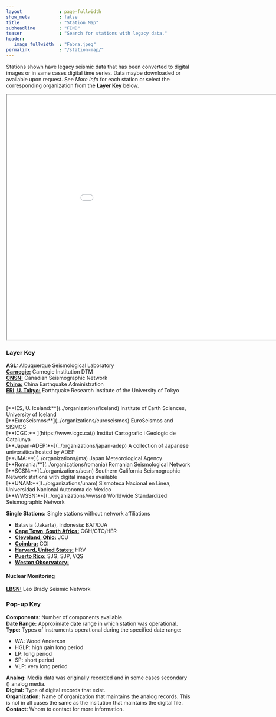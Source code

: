 ```yaml
---
layout              : page-fullwidth
show_meta           : false
title               : "Station Map"
subheadline         : "FIND"
teaser              : "Search for stations with legacy data."
header:
   image_fullwidth  : "Fabra.jpeg"
permalink           : "/station-map/"
---
```


Stations shown have legacy seismic data that has been converted to digital images or in same cases digital time series. Data maybe downloaded or available upon request. See *More Info* for each station or select the corresponding organization from the **Layer Key** below.

<iframe src="../pages/maps/station_map.html" width="1000px" height="666px"></iframe>

### Layer Key
[**ASL:**](../organizations/asl) Albuquerque Seismological Laboratory
<br>
[**Carnegie:**](../organizations/carnegie) Carnegie Institution DTM
<br>
[**CNSN:**](../organizations/canada) Canadian Seismographic Network
<br>
[**China:**](../organizations/china) China Earthquake Administration
<br>
[**ERI, U. Tokyo:**](../organizations/eri) Earthquake Research Institute of the University of Tokyo
<!--- **GNS:** GNS New Zealand --->
<br>
[**IES, U. Iceland:**](../organizations/iceland) Institute of Earth Sciences, University of Iceland
<br>
[**EuroSeismos:**](../organizations/euroseismos) EuroSeismos and SISMOS
<br>
[**ICGC:** ](https://www.icgc.cat/) Institut Cartografic i Geologic de Catalunya
<br>
[**Japan-ADEP:**](../organizations/japan-adep) A collection of Japanese universities hosted by ADEP
<br>
[**JMA:**](../organizations/jma) Japan Meteorological Agency
<br>
[**Romania:**](../organizations/romania) Romanian Seismological Network
<br>
[**SCSN:**](../organizations/scsn) Southern California Seismographic Network stations with digital images available
<br>
[**UNAM:**](../organizations/unam) Sismoteca Nacional en Linea, Universidad Nacional Autonoma de Mexico
<br>
[**WWSSN:**](../organizations/wwssn) Worldwide Standardized Seismographic Network

**Single Stations:** Single stations without network affiliations


<!---
* Canberra, Australia: CAN
--->

* Batavia (Jakarta), Indonesia: BAT/DJA
* [**Cape Town, South Africa:**](../organizations/capetown) CGH/CTO/HER
* [**Cleveland, Ohio:**](../organizations/ohio) JCU
* [**Coimbra:**](../organizations/coimbra) COI
* [**Harvard, United States:**](../organizations/harvard) HRV
* [**Puerto Rico:**](../organizations/puerto_rico) SJG, SJP, VQS
* [**Weston Observatory:**](../organizations/weston)

#### Nuclear Monitoring
[**LBSN:**](../monitoring/leobrady) Leo Brady Seismic Network

### Pop-up Key

**Components**: Number of components available.
<br>
**Date Range:** Approximate date range in which station was operational.
<br>
**Type:** Types of instruments operational during the specified date range:
  * WA: Wood Anderson
  * HGLP: high gain long period
  * LP: long period
  * SP: short period
  * VLP: very long period

**Analog:**  Media data was originally recorded and in some cases secondary () analog media.
<br>
**Digital:** Type of digital records that exist.
<br>
**Organization:** Name of organization that maintains the analog records. This is not in all cases the same as the insitution that maintains the digital file.
<br>
**Contact:** Whom to contact for more information.
